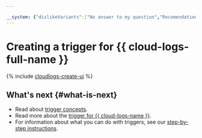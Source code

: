 ```yaml
---

__system: {"dislikeVariants":["No answer to my question","Recomendations didn't help","The content doesn't match title","Other"]}
---
```

# Creating a trigger for {{ cloud-logs-full-name }}

{% include [cloudlogs-create-ui](../../../_includes/functions/cloudlogs-trigger-create.md) %}

## What's next {#what-is-next}

- Read about [trigger concepts](../../concepts/trigger/index.md).
- Read more about the [trigger for {{ cloud-logs-name }}](../../concepts/trigger/cloudlogs-trigger.md).
- For information about what you can do with triggers, see our [step-by-step instructions](../../operations/index.md).

